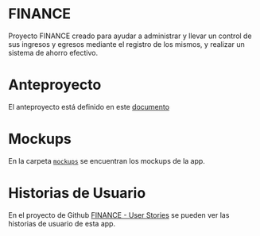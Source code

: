 # FINANCE

Proyecto FINANCE creado para ayudar a administrar y llevar un control de sus ingresos y egresos mediante el registro de los mismos, y realizar un sistema de ahorro efectivo.

# Anteproyecto

El anteproyecto está definido en este [documento](https://https://docs.google.com/document/d/13PYKeKRLKik7DSe0iDLbBcCLMzhomkcN)

# Mockups

En la carpeta [`mockups`](/mockups/) se encuentran los mockups de la app.

# Historias de Usuario

En el proyecto de Github [FINANCE - User Stories](https://github.com/users/ppereyra8/projects/1/views/1) se pueden ver las historias de usuario de esta app.
